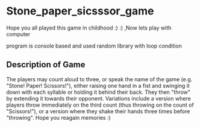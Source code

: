 # Stone_paper_sicsssor_game

Hope you all played this game in childhood :)  :) ,Now lets play with computer 

program is console based  and used random library with loop condition

## Description of Game
   The players may count aloud to three, or speak the name of the game (e.g. "Stone! Paper! Scissors!"), either raising one hand in a fist and swinging it down with each syllable     or holding it behind their back. They then "throw" by extending it towards their opponent. Variations include a version where players throw immediately on the third count        (thus throwing on the count of "Scissors!"), or a version where they shake their hands three times before "throwing".
Hope you reagain memories :)

